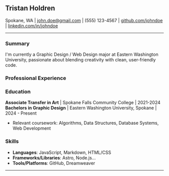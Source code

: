 ## Tristan Holdren
Spokane, WA | [john.doe@gmail.com](mailto:tristan.holdren@gmail.com) | (555) 123-4567 | [github.com/johndoe](https://github.com/johndoe) | [linkedin.com/in/johndoe](https://linkedin.com/in/johndoe)

---

### Summary
I'm currently a Graphic Design / Web Design major at Eastern Washington University, passionate about blending creativity with clean, user-friendly code.

### Professional Experience



### Education
**Associate Transfer in Art** | Spokane Falls Community College | 2021-2024
**Bachelors in Graphic Design** | Eastern Washington University, Spokane | 2024 - Present
- Relevant coursework: Algorithms, Data Structures, Database Systems, Web Development

### Skills
- **Languages**: JavaScript, Markdown, HTML/CSS
- **Frameworks/Libraries**: Astro, Node.js...
- **Tools/Platforms**: GitHub, Dreamweaver

---
